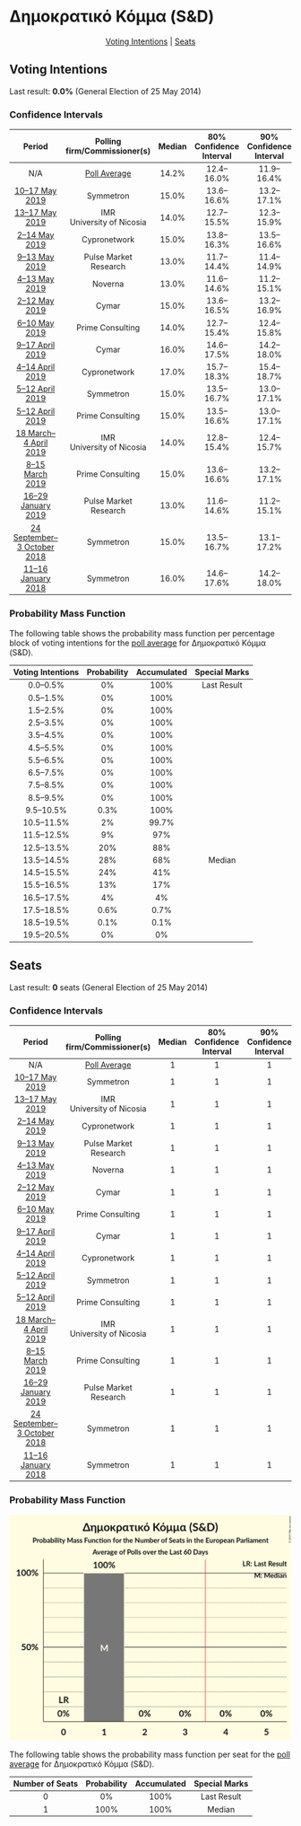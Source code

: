 # Δημοκρατικό Κόμμα (S&D)

<p align="center"><a href="#voting-intentions">Voting Intentions</a> | <a href="#seats">Seats</a></p>

## Voting Intentions

Last result: **0.0%** (General Election of 25 May 2014)

### Confidence Intervals

| Period     | Polling firm/Commissioner(s) | Median | 80% Confidence Interval | 90% Confidence Interval | 95% Confidence Interval | 99% Confidence Interval |
|:----------:|:----------------:|:-----------:|:-----------------------:|:-----------------------:|:-----------------------:|:-----------------------:|
| N/A | [Poll Average](average.html) | 14.2% | 12.4–16.0% | 11.9–16.4% | 11.5–16.8% | 10.8–17.7% |
| [10–17 May 2019](2019-05-17-Symmetron.html) | Symmetron | 15.0% | 13.6–16.6% | 13.2–17.1% | 12.9–17.5% | 12.2–18.3% |
| [13–17 May 2019](2019-05-17-IMR.html) | IMR <br> University of Nicosia | 14.0% | 12.7–15.5% | 12.3–15.9% | 12.0–16.3% | 11.4–17.0% |
| [2–14 May 2019](2019-05-14-Cypronetwork.html) | Cypronetwork | 15.0% | 13.8–16.3% | 13.5–16.6% | 13.2–17.0% | 12.7–17.6% |
| [9–13 May 2019](2019-05-13-PulseMarketResearch.html) | Pulse Market Research | 13.0% | 11.7–14.4% | 11.4–14.9% | 11.1–15.2% | 10.5–15.9% |
| [4–13 May 2019](2019-05-13-Noverna.html) | Noverna | 13.0% | 11.6–14.6% | 11.2–15.1% | 10.8–15.5% | 10.2–16.3% |
| [2–12 May 2019](2019-05-12-Cymar.html) | Cymar | 15.0% | 13.6–16.5% | 13.2–16.9% | 12.9–17.3% | 12.3–18.1% |
| [6–10 May 2019](2019-05-10-PrimeConsulting.html) | Prime Consulting | 14.0% | 12.7–15.4% | 12.4–15.8% | 12.1–16.1% | 11.5–16.8% |
| [9–17 April 2019](2019-04-17-Cymar.html) | Cymar | 16.0% | 14.6–17.5% | 14.2–18.0% | 13.8–18.4% | 13.2–19.1% |
| [4–14 April 2019](2019-04-14-Cypronetwork.html) | Cypronetwork | 17.0% | 15.7–18.3% | 15.4–18.7% | 15.1–19.0% | 14.5–19.7% |
| [5–12 April 2019](2019-04-12-Symmetron.html) | Symmetron | 15.0% | 13.5–16.7% | 13.0–17.1% | 12.7–17.6% | 12.0–18.4% |
| [5–12 April 2019](2019-04-12-PrimeConsulting.html) | Prime Consulting | 15.0% | 13.5–16.6% | 13.0–17.1% | 12.7–17.5% | 12.0–18.4% |
| [18 March–4 April 2019](2019-04-04-IMR.html) | IMR <br> University of Nicosia | 14.0% | 12.8–15.4% | 12.4–15.7% | 12.1–16.1% | 11.6–16.8% |
| [8–15 March 2019](2019-03-15-PrimeConsulting.html) | Prime Consulting | 15.0% | 13.6–16.6% | 13.2–17.1% | 12.8–17.5% | 12.2–18.3% |
| [16–29 January 2019](2019-01-29-PulseMarketResearch.html) | Pulse Market Research | 13.0% | 11.6–14.6% | 11.2–15.1% | 10.9–15.5% | 10.2–16.3% |
| [24 September–3 October 2018](2018-10-03-Symmetron.html) | Symmetron | 15.0% | 13.5–16.7% | 13.1–17.2% | 12.7–17.6% | 12.0–18.5% |
| [11–16 January 2018](2018-01-16-Symmetron.html) | Symmetron | 16.0% | 14.6–17.6% | 14.2–18.0% | 13.9–18.4% | 13.2–19.2% |

### Probability Mass Function

The following table shows the probability mass function per percentage block of voting intentions for the [poll average](average.html) for Δημοκρατικό Κόμμα (S&D).

| Voting Intentions | Probability | Accumulated | Special Marks |
|:-----------------:|:-----------:|:-----------:|:-------------:|
| 0.0–0.5% | 0% | 100% | Last Result |
| 0.5–1.5% | 0% | 100% |  |
| 1.5–2.5% | 0% | 100% |  |
| 2.5–3.5% | 0% | 100% |  |
| 3.5–4.5% | 0% | 100% |  |
| 4.5–5.5% | 0% | 100% |  |
| 5.5–6.5% | 0% | 100% |  |
| 6.5–7.5% | 0% | 100% |  |
| 7.5–8.5% | 0% | 100% |  |
| 8.5–9.5% | 0% | 100% |  |
| 9.5–10.5% | 0.3% | 100% |  |
| 10.5–11.5% | 2% | 99.7% |  |
| 11.5–12.5% | 9% | 97% |  |
| 12.5–13.5% | 20% | 88% |  |
| 13.5–14.5% | 28% | 68% | Median |
| 14.5–15.5% | 24% | 41% |  |
| 15.5–16.5% | 13% | 17% |  |
| 16.5–17.5% | 4% | 4% |  |
| 17.5–18.5% | 0.6% | 0.7% |  |
| 18.5–19.5% | 0.1% | 0.1% |  |
| 19.5–20.5% | 0% | 0% |  |


## Seats

Last result: **0** seats (General Election of 25 May 2014)

### Confidence Intervals

| Period     | Polling firm/Commissioner(s) | Median | 80% Confidence Interval | 90% Confidence Interval | 95% Confidence Interval | 99% Confidence Interval |
|:----------:|:----------------:|:------:|:-----------------------:|:-----------------------:|:-----------------------:|:-----------------------:|
| N/A | [Poll Average](average.html) | 1 | 1 | 1 | 1 | 1 |
| [10–17 May 2019](2019-05-17-Symmetron.html) | Symmetron | 1 | 1 | 1 | 1 | 1 |
| [13–17 May 2019](2019-05-17-IMR.html) | IMR <br> University of Nicosia | 1 | 1 | 1 | 1 | 1 |
| [2–14 May 2019](2019-05-14-Cypronetwork.html) | Cypronetwork | 1 | 1 | 1 | 1 | 1 |
| [9–13 May 2019](2019-05-13-PulseMarketResearch.html) | Pulse Market Research | 1 | 1 | 1 | 1 | 1 |
| [4–13 May 2019](2019-05-13-Noverna.html) | Noverna | 1 | 1 | 1 | 1 | 1 |
| [2–12 May 2019](2019-05-12-Cymar.html) | Cymar | 1 | 1 | 1 | 1 | 1 |
| [6–10 May 2019](2019-05-10-PrimeConsulting.html) | Prime Consulting | 1 | 1 | 1 | 1 | 1 |
| [9–17 April 2019](2019-04-17-Cymar.html) | Cymar | 1 | 1 | 1 | 1 | 1 |
| [4–14 April 2019](2019-04-14-Cypronetwork.html) | Cypronetwork | 1 | 1 | 1 | 1 | 1 |
| [5–12 April 2019](2019-04-12-Symmetron.html) | Symmetron | 1 | 1 | 1 | 1 | 1 |
| [5–12 April 2019](2019-04-12-PrimeConsulting.html) | Prime Consulting | 1 | 1 | 1 | 1 | 1 |
| [18 March–4 April 2019](2019-04-04-IMR.html) | IMR <br> University of Nicosia | 1 | 1 | 1 | 1 | 1 |
| [8–15 March 2019](2019-03-15-PrimeConsulting.html) | Prime Consulting | 1 | 1 | 1 | 1 | 1 |
| [16–29 January 2019](2019-01-29-PulseMarketResearch.html) | Pulse Market Research | 1 | 1 | 1 | 1 | 1 |
| [24 September–3 October 2018](2018-10-03-Symmetron.html) | Symmetron | 1 | 1 | 1 | 1 | 1 |
| [11–16 January 2018](2018-01-16-Symmetron.html) | Symmetron | 1 | 1 | 1 | 1 | 1 |

### Probability Mass Function

![Graph with seats probability mass function not yet produced](average-seats-pmf-δημοκρατικόκόμμαsd.png "Seats Probability Mass Function")

The following table shows the probability mass function per seat for the [poll average](average.html) for Δημοκρατικό Κόμμα (S&D).

| Number of Seats | Probability | Accumulated | Special Marks |
|:---------------:|:-----------:|:-----------:|:-------------:|
| 0 | 0% | 100% | Last Result |
| 1 | 100% | 100% | Median |


